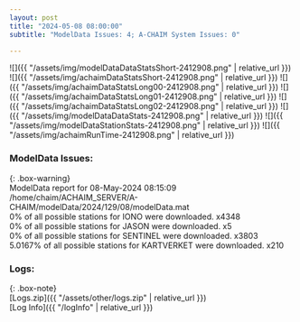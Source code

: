 ```yaml
---
layout: post
title: "2024-05-08 08:00:00"
subtitle: "ModelData Issues: 4; A-CHAIM System Issues: 0"

---
```


![]({{ "/assets/img/modelDataDataStatsShort-2412908.png" | relative_url }})
![]({{ "/assets/img/achaimDataStatsShort-2412908.png" | relative_url }})
![]({{ "/assets/img/achaimDataStatsLong00-2412908.png" | relative_url }})
![]({{ "/assets/img/achaimDataStatsLong01-2412908.png" | relative_url }})
![]({{ "/assets/img/achaimDataStatsLong02-2412908.png" | relative_url }})
![]({{ "/assets/img/modelDataDataStats-2412908.png" | relative_url }})
![]({{ "/assets/img/modelDataStationStats-2412908.png" | relative_url }})
![]({{ "/assets/img/achaimRunTime-2412908.png" | relative_url }})


### ModelData Issues:  
  
{: .box-warning}  
 ModelData report for 08-May-2024 08:15:09   
 /home/chaim/ACHAIM_SERVER/A-CHAIM/modelData/2024/129/08/modelData.mat   
 0% of all possible stations for IONO were downloaded. x4348   
 0% of all possible stations for JASON were downloaded. x5   
 0% of all possible stations for SENTINEL were downloaded. x3803   
 5.0167% of all possible stations for KARTVERKET were downloaded. x210   
  


### Logs:  
  
{: .box-note}  
[Logs.zip]({{ "/assets/other/logs.zip" | relative_url }})  
[Log Info]({{ "/logInfo" | relative_url }})  
